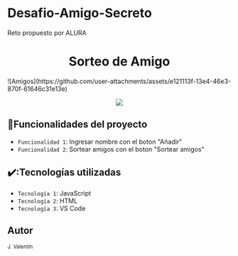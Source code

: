 # Desafio-Amigo-Secreto
Reto propuesto por ALURA
<h1 align="center"> Sorteo de Amigo </h1>
![Amigos](https://github.com/user-attachments/assets/e121113f-13e4-46e3-870f-61646c31e13e)

   <p align="center">
   <img src="https://img.shields.io/badge/STATUS-EN%20DESAROLLO-green">
   </p>
   
## :hammer:Funcionalidades del proyecto

- `Funcionalidad 1`: Ingresar nombre con el boton "Añadir"
- `Funcionalidad 2`: Sortear amigos con el boton "Sortear amigos"

## ✔️:Tecnologías utilizadas

- `Tecnología 1`: JavaScript
- `Tecnología 2`: HTML
- `Tecnología 3`: VS Code

## Autor
<sub>J. Valentin</sub>

